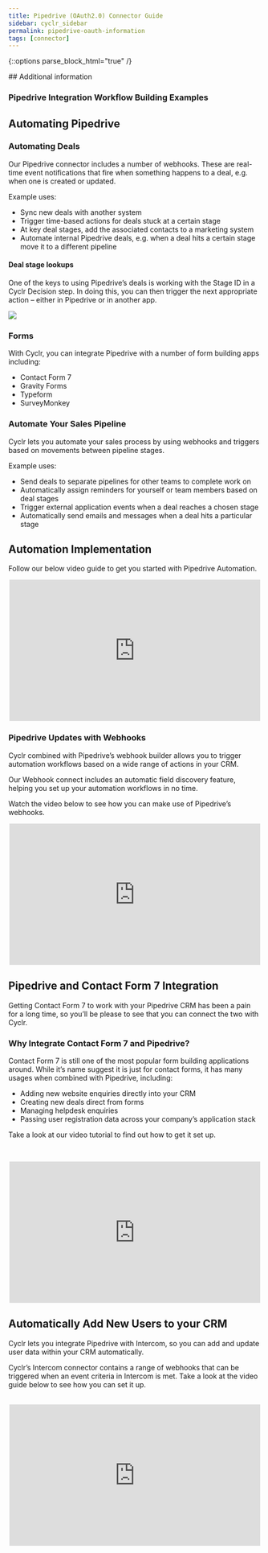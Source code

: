 ```yaml
---
title: Pipedrive (OAuth2.0) Connector Guide
sidebar: cyclr_sidebar
permalink: pipedrive-oauth-information
tags: [connector]
---
```

{::options parse_block_html="true" /}
<section class="card">
## Additional information

### Pipedrive Integration Workflow Building Examples

<h2>Automating Pipedrive</h2> 
<h3 id="deals" class="intercom-align-left">Automating Deals</h3><p class="intercom-align-left">Our Pipedrive connector includes a number of webhooks. These are real-time event notifications that fire when something happens to a deal, e.g. when one is created or updated.</p><p class="intercom-align-left">Example uses:</p><ul><li>Sync new deals with another system</li><li>Trigger time-based actions for deals stuck at a certain stage</li><li>At key deal stages, add the associated contacts to a marketing system</li><li>Automate internal Pipedrive deals, e.g. when a deal hits a certain stage move it to a different pipeline</li></ul><h4 class="intercom-align-left">Deal stage lookups</h4><p class="intercom-align-left">One of the keys to using Pipedrive’s deals is working with the Stage ID in a Cyclr Decision step. In doing this, you can then trigger the next appropriate action – either in Pipedrive or in another app.</p><div class="intercom-container intercom-align-left"><img src="https://downloads.intercomcdn.com/i/o/29084048/e84a2753288301ecbc2bb070/pipedrive-deal-lookup.gif"></div><h3 id="forms" class="intercom-align-left">Forms</h3><p class="intercom-align-left">With Cyclr, you can integrate Pipedrive with a number of form building apps including:</p><ul><li>Contact Form 7</li><li>Gravity Forms</li><li>Typeform</li><li>SurveyMonkey</li></ul>

<h3>Automate Your Sales Pipeline</h3><p>Cyclr lets you automate your sales process by using webhooks and triggers based on movements between pipeline stages.</p><p>Example uses:</p><ul><li>Send deals to separate pipelines for other teams to complete work on</li><li>Automatically assign reminders for yourself or team members based on deal stages</li><li>Trigger external application events when a deal reaches a chosen stage</li><li>Automatically send emails and messages when a deal hits a particular stage</li></ul><h2>Automation Implementation</h2><p>Follow our below video guide to get you started with Pipedrive Automation.</p><p></p><center><iframe width="500" height="281" src="https://www.youtube.com/embed/GTBgHGIh_Mo?feature=oembed" frameborder="0" gesture="media" allowfullscreen=""></iframe></center><p></p>

<h3>Pipedrive Updates with Webhooks</h3><p>Cyclr combined with Pipedrive’s webhook builder allows you to trigger automation workflows based on a wide range of actions in your CRM.</p><p>Our Webhook connect includes an automatic field discovery feature, helping you set up your automation workflows in no time.</p><p>Watch the video below to see how you can make use of Pipedrive’s webhooks.</p><p><center><iframe width="500" height="281" src="https://www.youtube.com/embed/WclcTlrAsi0?feature=oembed" frameborder="0" gesture="media" allowfullscreen=""></iframe></center></p>

<h2>Pipedrive and Contact Form 7 Integration</h2><p>Getting Contact Form 7 to work with your Pipedrive CRM has been a pain for a long time, so you’ll be please to see that you can connect the two with Cyclr.</p><h3>Why Integrate Contact Form 7 and Pipedrive?</h3><p>Contact Form 7 is still one of the most popular form building applications around. While it’s name suggest it is just for contact forms, it has many usages when combined with Pipedrive, including:</p><ul><li>Adding new website enquiries directly into your CRM</li><li>Creating new deals direct from forms</li><li>Managing helpdesk enquiries</li><li>Passing user registration data across your company’s application stack</li></ul><p>Take a look at our video tutorial to find out how to get it set up.</p><p>&nbsp;</p><p></p><center><iframe width="500" height="281" src="https://www.youtube.com/embed/G8gVVAeNB8Q?feature=oembed" frameborder="0" gesture="media" allowfullscreen=""></iframe></center><p></p>

<h2>Automatically Add New Users to your CRM</h2><p>Cyclr lets you integrate Pipedrive with Intercom, so you can add and update user data within your CRM automatically.</p><p>Cyclr’s Intercom connector contains a range of webhooks that can be triggered when an event criteria in Intercom is met. Take a look at the video guide below to see how you can set it up.</p><p></p><center><br> <iframe width="500" height="281" src="https://www.youtube.com/embed/nvwAfTPC6Ak?feature=oembed" frameborder="0" gesture="media" allowfullscreen=""></iframe></center><p></p>

</section>
